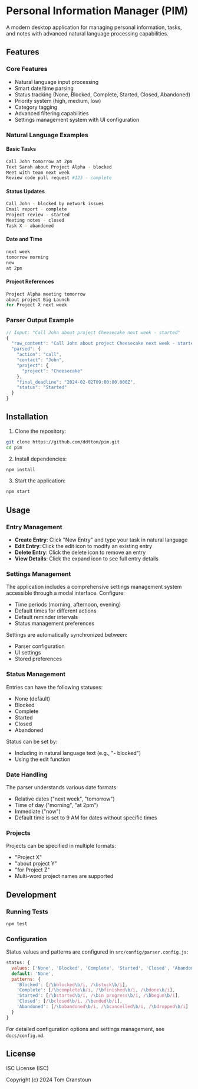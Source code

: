 # Personal Information Manager (PIM)

A modern desktop application for managing personal information, tasks, and notes with advanced natural language processing capabilities.

## Features

### Core Features

- Natural language input processing
- Smart date/time parsing
- Status tracking (None, Blocked, Complete, Started, Closed, Abandoned)
- Priority system (high, medium, low)
- Category tagging
- Advanced filtering capabilities
- Settings management system with UI configuration

### Natural Language Examples

#### Basic Tasks

```bash
Call John tomorrow at 2pm
Text Sarah about Project Alpha - blocked
Meet with team next week
Review code pull request #123 - complete
```

#### Status Updates

```bash
Call John - blocked by network issues
Email report - complete
Project review - started
Meeting notes - closed
Task X - abandoned
```

#### Date and Time

```bash
next week
tomorrow morning
now
at 2pm
```

#### Project References

```bash
Project Alpha meeting tomorrow
about project Big Launch
for Project X next week
```

### Parser Output Example

```javascript
// Input: "Call John about project Cheesecake next week - started"
{
  "raw_content": "Call John about project Cheesecake next week - started",
  "parsed": {
    "action": "call",
    "contact": "John",
    "project": {
      "project": "Cheesecake"
    },
    "final_deadline": "2024-02-02T09:00:00.000Z",
    "status": "Started"
  }
}
```

## Installation

1. Clone the repository:

```bash
git clone https://github.com/ddttom/pim.git
cd pim
```

2. Install dependencies:

```bash
npm install
```

3. Start the application:

```bash
npm start
```

## Usage

### Entry Management

- **Create Entry**: Click "New Entry" and type your task in natural language
- **Edit Entry**: Click the edit icon to modify an existing entry
- **Delete Entry**: Click the delete icon to remove an entry
- **View Details**: Click the expand icon to see full entry details

### Settings Management

The application includes a comprehensive settings management system accessible through a modal interface. Configure:

- Time periods (morning, afternoon, evening)
- Default times for different actions
- Default reminder intervals
- Status management preferences

Settings are automatically synchronized between:

- Parser configuration
- UI settings
- Stored preferences

### Status Management

Entries can have the following statuses:

- None (default)
- Blocked
- Complete
- Started
- Closed
- Abandoned

Status can be set by:

- Including in natural language text (e.g., "- blocked")
- Using the edit function

### Date Handling

The parser understands various date formats:

- Relative dates ("next week", "tomorrow")
- Time of day ("morning", "at 2pm")
- Immediate ("now")
- Default time is set to 9 AM for dates without specific times

### Projects

Projects can be specified in multiple formats:

- "Project X"
- "about project Y"
- "for Project Z"
- Multi-word project names are supported

## Development

### Running Tests

```bash
npm test
```

### Configuration

Status values and patterns are configured in `src/config/parser.config.js`:

```javascript
status: {
  values: ['None', 'Blocked', 'Complete', 'Started', 'Closed', 'Abandoned'],
  default: 'None',
  patterns: {
    'Blocked': [/\bblocked\b/i, /\bstuck\b/i],
    'Complete': [/\bcomplete\b/i, /\bfinished\b/i, /\bdone\b/i],
    'Started': [/\bstarted\b/i, /\bin progress\b/i, /\bbegun\b/i],
    'Closed': [/\bclosed\b/i, /\bended\b/i],
    'Abandoned': [/\babandoned\b/i, /\bcancelled\b/i, /\bdropped\b/i]
  }
}
```

For detailed configuration options and settings management, see `docs/config.md`.

## License

ISC License (ISC)

Copyright (c) 2024 Tom Cranstoun
